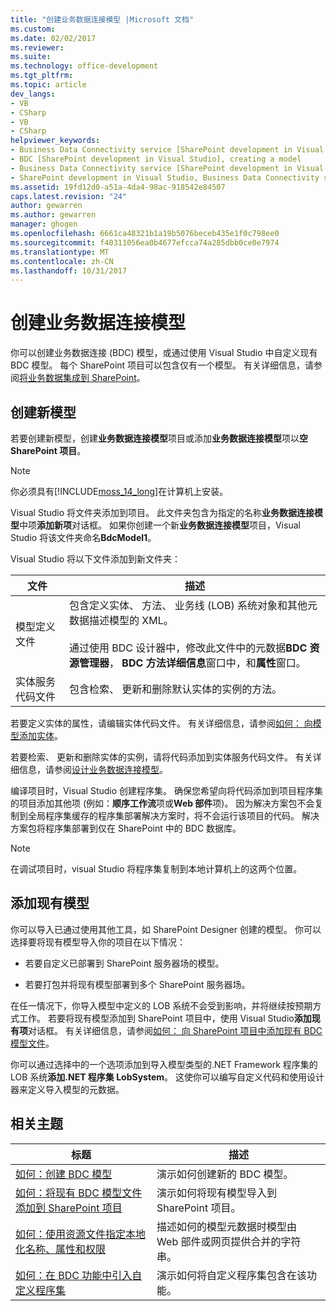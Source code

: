 ```yaml
---
title: "创建业务数据连接模型 |Microsoft 文档"
ms.custom: 
ms.date: 02/02/2017
ms.reviewer: 
ms.suite: 
ms.technology: office-development
ms.tgt_pltfrm: 
ms.topic: article
dev_langs:
- VB
- CSharp
- VB
- CSharp
helpviewer_keywords:
- Business Data Connectivity service [SharePoint development in Visual Studio], model
- BDC [SharePoint development in Visual Studio], creating a model
- Business Data Connectivity service [SharePoint development in Visual Studio], creating a model
- SharePoint development in Visual Studio, Business Data Connectivity service
ms.assetid: 19fd12d0-a51a-4da4-98ac-918542e84507
caps.latest.revision: "24"
author: gewarren
ms.author: gewarren
manager: ghogen
ms.openlocfilehash: 6661ca48321b1a19b5076beceb435e1f0c798ee0
ms.sourcegitcommit: f40311056ea0b4677efcca74a285dbb0ce0e7974
ms.translationtype: MT
ms.contentlocale: zh-CN
ms.lasthandoff: 10/31/2017
---
```

# <a name="creating-a-business-data-connectivity-model"></a>创建业务数据连接模型
  你可以创建业务数据连接 (BDC) 模型，或通过使用 Visual Studio 中自定义现有 BDC 模型。 每个 SharePoint 项目可以包含仅有一个模型。 有关详细信息，请参阅[将业务数据集成到 SharePoint](../sharepoint/integrating-business-data-into-sharepoint.md)。  
  
## <a name="creating-a-new-model"></a>创建新模型  
 若要创建新模型，创建**业务数据连接模型**项目或添加**业务数据连接模型**项以**空 SharePoint 项目**。  
  
> [!NOTE]  
>  你必须具有[!INCLUDE[moss_14_long](../sharepoint/includes/moss-14-long-md.md)]在计算机上安装。  
  
 Visual Studio 将文件夹添加到项目。 此文件夹包含为指定的名称**业务数据连接模型**中项**添加新项**对话框。 如果你创建一个新**业务数据连接模型**项目，Visual Studio 将该文件夹命名**BdcModel1**。  
  
 Visual Studio 将以下文件添加到新文件夹：  
  
|文件|描述|  
|----------|-----------------|  
|模型定义文件|包含定义实体、 方法、 业务线 (LOB) 系统对象和其他元数据描述模型的 XML。<br /><br /> 通过使用 BDC 设计器中，修改此文件中的元数据**BDC 资源管理器**， **BDC 方法详细信息**窗口中，和**属性**窗口。|  
|实体服务代码文件|包含检索、 更新和删除默认实体的实例的方法。|  
  
 若要定义实体的属性，请编辑实体代码文件。 有关详细信息，请参阅[如何： 向模型添加实体](../sharepoint/how-to-add-an-entity-to-a-model.md)。  
  
 若要检索、 更新和删除实体的实例，请将代码添加到实体服务代码文件。 有关详细信息，请参阅[设计业务数据连接模型](../sharepoint/designing-a-business-data-connectivity-model.md)。  
  
 编译项目时，Visual Studio 创建程序集。 确保您希望向将代码添加到项目程序集的项目添加其他项 (例如：**顺序工作流**项或**Web 部件**项)。 因为解决方案包不会复制到全局程序集缓存的程序集部署解决方案时，将不会运行该项目的代码。  解决方案包将程序集部署到仅在 SharePoint 中的 BDC 数据库。  
  
> [!NOTE]  
>  在调试项目时，visual Studio 将程序集复制到本地计算机上的这两个位置。  
  
## <a name="adding-an-existing-model"></a>添加现有模型  
 你可以导入已通过使用其他工具，如 SharePoint Designer 创建的模型。 你可以选择要将现有模型导入你的项目在以下情况：  
  
-   若要自定义已部署到 SharePoint 服务器场的模型。  
  
-   若要打包并将现有模型部署到多个 SharePoint 服务器场。  
  
 在任一情况下，你导入模型中定义的 LOB 系统不会受到影响，并将继续按预期方式工作。 若要将现有模型添加到 SharePoint 项目中，使用 Visual Studio**添加现有项**对话框。 有关详细信息，请参阅[如何： 向 SharePoint 项目中添加现有 BDC 模型文件](../sharepoint/how-to-add-an-existing-bdc-model-file-to-a-sharepoint-project.md)。  
  
 你可以通过选择中的一个选项添加到导入模型类型的.NET Framework 程序集的 LOB 系统**添加.NET 程序集 LobSystem**。 这使你可以编写自定义代码和使用设计器来定义导入模型的元数据。  
  
## <a name="related-topics"></a>相关主题  
  
|标题|描述|  
|-----------|-----------------|  
|[如何：创建 BDC 模型](../sharepoint/how-to-create-a-bdc-model.md)|演示如何创建新的 BDC 模型。|  
|[如何：将现有 BDC 模型文件添加到 SharePoint 项目](../sharepoint/how-to-add-an-existing-bdc-model-file-to-a-sharepoint-project.md)|演示如何将现有模型导入到 SharePoint 项目。|  
|[如何：使用资源文件指定本地化名称、属性和权限](../sharepoint/how-to-use-a-resource-file-to-specify-localized-names-properties-and-permissions.md)|描述如何的模型元数据时模型由 Web 部件或网页提供合并的字符串。|  
|[如何：在 BDC 功能中引入自定义程序集](../sharepoint/how-to-include-a-custom-assembly-in-a-bdc-feature.md)|演示如何将自定义程序集包含在该功能。|  
  
  